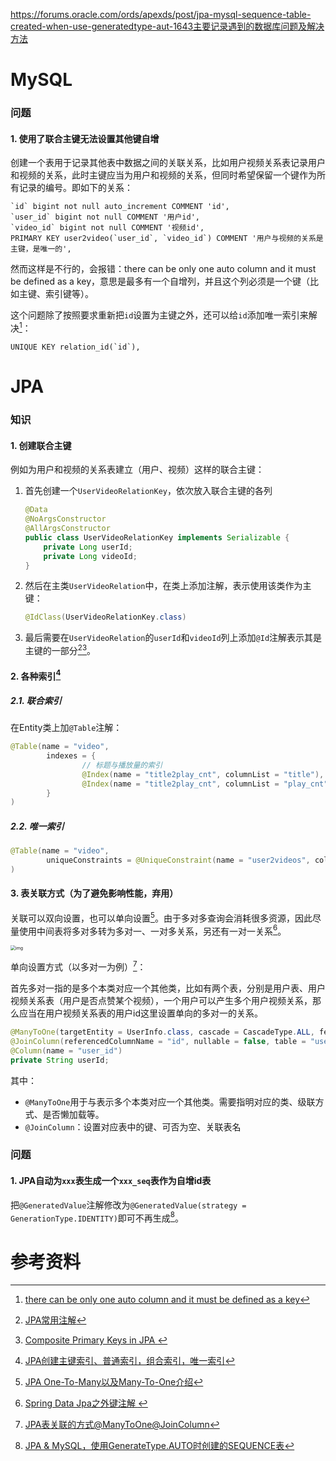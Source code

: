 https://forums.oracle.com/ords/apexds/post/jpa-mysql-sequence-table-created-when-use-generatedtype-aut-1643主要记录遇到的数据库问题及解决方法

# MySQL

### 问题

#### 1. 使用了联合主键无法设置其他键自增

创建一个表用于记录其他表中数据之间的关联关系，比如用户视频关系表记录用户和视频的关系，此时主键应当为用户和视频的关系，但同时希望保留一个键作为所有记录的编号。即如下的关系：

```mysql
`id` bigint not null auto_increment COMMENT 'id',
`user_id` bigint not null COMMENT '用户id',
`video_id` bigint not null COMMENT '视频id',
PRIMARY KEY user2video(`user_id`, `video_id`) COMMENT '用户与视频的关系是主键，是唯一的',

```

然而这样是不行的，会报错：there can be only one auto column and it must be defined as a key，意思是最多有一个自增列，并且这个列必须是一个键（比如主键、索引键等）。

这个问题除了按照要求重新把`id`设置为主键之外，还可以给`id`添加唯一索引来解决[^1]：

```mysql
UNIQUE KEY relation_id(`id`),
```

# JPA

### 知识

#### 1. 创建联合主键

例如为用户和视频的关系表建立（用户、视频）这样的联合主键：

1. 首先创建一个`UserVideoRelationKey`，依次放入联合主键的各列

   ```java
   @Data
   @NoArgsConstructor
   @AllArgsConstructor
   public class UserVideoRelationKey implements Serializable {
       private Long userId;
       private Long videoId;
   }
   ```

2. 然后在主类`UserVideoRelation`中，在类上添加注解，表示使用该类作为主键：

   ```java
   @IdClass(UserVideoRelationKey.class)
   ```

3. 最后需要在`UserVideoRelation`的`userId`和`videoId`列上添加`@Id`注解表示其是主键的一部分[^2][^7]。

#### 2. 各种索引[^6]

##### 2.1. 联合索引

在Entity类上加`@Table`注解：

```java
@Table(name = "video",
        indexes = {
                // 标题与播放量的索引
                @Index(name = "title2play_cnt", columnList = "title"),
                @Index(name = "title2play_cnt", columnList = "play_cnt"),
        }
)
```

##### 2.2. 唯一索引

```java
@Table(name = "video",
        uniqueConstraints = @UniqueConstraint(name = "user2videos", columnNames = {"user_id", "id"})
)
```

#### 3. 表关联方式（为了避免影响性能，弃用）

关联可以双向设置，也可以单向设置[^3]。由于多对多查询会消耗很多资源，因此尽量使用中间表将多对多转为多对一、一对多关系，另还有一对一关系[^4]。

<img src="/home/sw/Documents/code/idea/cloud/docs/assets/webp.webp" alt="img" style="zoom:50%;" />

单向设置方式（以多对一为例）[^5]：

首先多对一指的是多个本类对应一个其他类，比如有两个表，分别是用户表、用户视频关系表（用户是否点赞某个视频），一个用户可以产生多个用户视频关系，那么应当在用户视频关系表的用户id这里设置单向的多对一的关系。

```java
@ManyToOne(targetEntity = UserInfo.class, cascade = CascadeType.ALL, fetch = FetchType.LAZY, optional = false)
@JoinColumn(referencedColumnName = "id", nullable = false, table = "user_info")
@Column(name = "user_id")
private String userId;
```

其中：

- `@ManyToOne`用于与表示多个本类对应一个其他类。需要指明对应的类、级联方式、是否懒加载等。
- `@JoinColumn`：设置对应表中的键、可否为空、关联表名

### 问题

#### 1. JPA自动为`xxx`表生成一个`xxx_seq`表作为自增id表

把`@GeneratedValue`注解修改为`@GeneratedValue(strategy = GenerationType.IDENTITY)`即可不再生成[^8]。



# 参考资料

[^1]: [there can be only one auto column and it must be defined as a key](https://blog.csdn.net/weixin_42364319/article/details/128568727)
[^2]: [JPA常用注解](https://blog.csdn.net/weixin_43657300/article/details/126741472)
[^3]: [JPA One-To-Many以及Many-To-One介绍](https://www.jianshu.com/p/1c279b221527)
[^4]: [Spring Data Jpa之外键注解 ](https://blog.csdn.net/weixin_46484046/article/details/132189054)
[^5]: [JPA表关联的方式@ManyToOne@JoinColumn](https://blog.csdn.net/viaco2love/article/details/124067166)
[^6]: [JPA创建主键索引、普通索引，组合索引，唯一索引](https://blog.csdn.net/fengyuyeguirenenen/article/details/124008103)
[^7]: [Composite Primary Keys in JPA ](https://www.baeldung.com/jpa-composite-primary-keys)
[^8]: [JPA & MySQL，使用GenerateType.AUTO时创建的SEQUENCE表](https://forums.oracle.com/ords/apexds/post/jpa-mysql-sequence-table-created-when-use-generatedtype-aut-1643)



